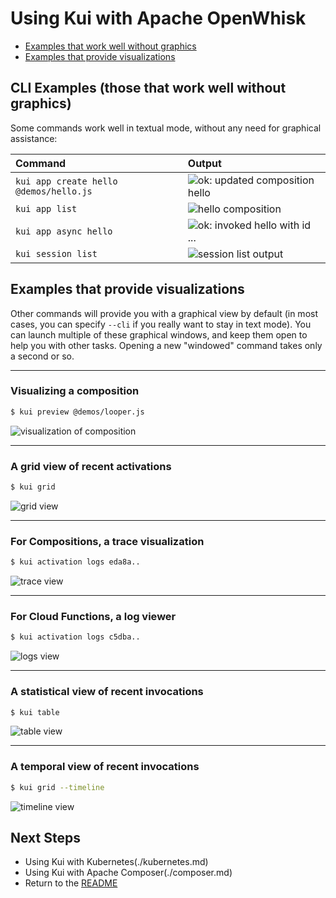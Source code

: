 # Using Kui with Apache OpenWhisk

- [Examples that work well without graphics](#cli-examples)
- [Examples that provide visualizations](#visualizations)

## CLI Examples (those that work well without graphics)<a name='cli-examples'></a>

Some commands work well in textual mode, without any need for
graphical assistance:

|Command                               | Output                        |
|:-------------------------------------|:------------------------------|
|`kui app create hello @demos/hello.js`|![ok: updated composition hello](https://ibm.box.com/shared/static/6mz8xvdw3wbldh7o111cuu7gnh1kwss4.png)|
|`kui app list`                        |![hello            composition](https://ibm.box.com/shared/static/w8m0jigs07bv59a7pl3lf3phwj27orwj.png)|
|`kui app async hello`                 |![ok: invoked hello with id ...](https://ibm.box.com/shared/static/b646dsiqylqv4b9wom6tj8xquitdkf27.png)|
|`kui session list`                    |![session list output](https://ibm.box.com/shared/static/hym083s3zt6oe1byyapxu0ap5xzhom37.png)|

## Examples that provide visualizations<a name='visualizations'></a>

Other commands will provide you with a graphical view by default (in
most cases, you can specify `--cli` if you really want to stay in text
mode). You can launch multiple of these graphical windows, and keep
them open to help you with other tasks. Opening a new "windowed"
command takes only a second or so.

<a name="preview"></a><a name="grid"></a>

--------------------------------------------
### Visualizing a composition

```bash
$ kui preview @demos/looper.js
```
![visualization of composition](https://ibm.box.com/shared/static/xantjhxwwm0zmp31kckh8s0fe07gawew.png)

--------------------------------------------
### A grid view of recent activations

```bash
$ kui grid
```
![grid view](https://ibm.box.com/shared/static/kzgsbdeou04twohdlbzp20fsdqhzb334.gif)

--------------------------------------------
### For Compositions, a trace visualization

```bash
$ kui activation logs eda8a..
```
![trace view](https://ibm.box.com/shared/static/1gga6iqforftnn3zdnz3dyj4875cp539.png)

--------------------------------------------
### For Cloud Functions, a log viewer

```bash
$ kui activation logs c5dba..
```
![logs view](https://ibm.box.com/shared/static/21668bkuw4925y35tydx7btjq2hor5mn.png)

--------------------------------------------
### A statistical view of recent invocations

```bash
$ kui table
```
![table view](https://ibm.box.com/shared/static/zisacj7inozq2pamjun3suf8qxi6dvd2.png)

--------------------------------------------
### A temporal view of recent invocations

```bash
$ kui grid --timeline
```
![timeline view](https://ibm.box.com/shared/static/3iuczlken4geeknqkrt0pbrvk2sjlag0.png)

## Next Steps

- Using Kui with Kubernetes(./kubernetes.md)
- Using Kui with Apache Composer(./composer.md)
- Return to the [README](../../../README.md)
